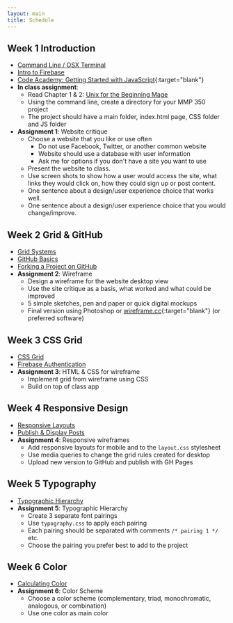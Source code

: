 ```yaml
---
layout: main
title: Schedule
---
```


## Week 1 **Introduction**
- [Command Line / OSX Terminal](notes/unix/)
- [Intro to Firebase](notes/firebase/intro)
- [Code Academy: Getting Started with JavaScript](https://www.codecademy.com/courses/getting-started-v2/0/1){:target="blank"}
- **In class assignment**:
	- Read Chapter 1 & 2: <a href="http://unixmages.com/ufbm.pdf" target="blank">Unix for the Beginning Mage</a>
	- Using the command line, create a directory for your MMP 350 project
	- The project should have a main folder, index.html page, CSS folder and JS folder
- **Assignment 1**: Website critique
	- Choose a website that you like or use often
		- Do not use Facebook, Twitter, or another common website
		- Website should use a database with user information
		- Ask me for options if you don't have a site you want to use
	- Present the website to class.
	- Use screen shots to show how a user would access the site, what links they would click on, how they could sign up or post content.
	- One sentence about a design/user experience choice that works well.
	- One sentence about a design/user experience choice that you would change/improve.

## Week 2 **Grid & GitHub**
- [Grid Systems](notes/grid/)
- [GitHub Basics](notes/git/intro)
- [Forking a Project on GitHub](notes/git/fork)
- **Assignment 2**: Wireframe
	- Design a wireframe for the website desktop view
	- Use the site critique as a basis, what worked and what could be improved
	- 5 simple sketches, pen and paper or quick digital mockups
	- Final version using Photoshop or [wireframe.cc](https://wireframe.cc/){:target="blank"} (or preferred software)

## Week 3 **CSS Grid**
- [CSS Grid](notes/grid/css/)
- [Firebase Authentication](notes/firebase/auth)
- **Assignment 3**: HTML & CSS for wireframe
	- Implement grid from wireframe using CSS
	- Build on top of class app

## Week 4 **Responsive Design**
- [Responsive Layouts](notes/responsive/)
- [Publish & Display Posts](notes/firebase/post)
- **Assignment 4**: Responsive wireframes
	- Add responsive layouts for mobile and to the `layout.css` stylesheet
	- Use media queries to change the grid rules created for desktop
	- Upload new version to GitHub and publish with GH Pages

## Week 5 **Typography**
- [Typographic Hierarchy](notes/typography/)
- **Assignment 5**: Typographic Hierarchy
	- Create 3 separate font pairings
	- Use `typography.css` to apply each pairing
	- Each pairing should be separated with comments `/* pairing 1 */` etc.
	- Choose the pairing you prefer best to add to the project

## Week 6 **Color**
- [Calculating Color](notes/color/)
- **Assignment 6**: Color Scheme
	- Choose a color scheme (complementary, triad, monochromatic, analogous, or combination)
	- Use one color as main color


<!-- 


## Week 7 **Color**
- [Sass Intro](notes/sass/)
- [Calculating Color](notes/color/)
- **Assignment 6**: Color Scheme
	- Using Sass, create three different color schemes of at least three colors each
	- Identify which scheme type (complement, triad	, monochromatic, analogous, or combination)
	- Use one color as main color
	- Other colors calculated using Sass functions

https://css-tricks.com/difference-between-types-of-css-variables/

## Week 8 **Templates**
- [Templates](notes/templates/)

## Midterm
- Two options
	1. Design pitch
	2. Web application pitch
	
1. Design Pitch
	- Using our base Post writing application
	- Make a design pitch for the website
	- Pitch requires layout, typography and color scheme
	- Can be executed as wireframes or static HTML/CSS
	- Site map/user interaction flow document
2. Application pitch
	- Present a pitch for a web based application
	- The application must use a database
	- What does the application do?
	- Who are the users of the application?
	- Quick User Interaction flow

## Week 9 **User Interaction**
- Midterm workshop
- [User Interaction Flow Chart](notes/ui/)
- [Display users](notes/firebase/users)

## Week 10 **Posts**
- Present Midterm
- [User posts page](notes/firebase/posts)
- [Sass with Node](notes/node/sass/)

## Week 11 **Post likes**
- Work on final projects
- [Likes](notes/firebase/likes)

## Week 12 **Storage**
- Work on final projects
- [Storage](notes/firebase/storage)

## Week 13 **Deployment**
- Work on Final projects
- [Firebase Deployment](notes/firebase/deploy)


app things to do
view users posts
like/dislike user posts
view all posts
what else?
add use image?

node: conditionals, loops, arrays, objects, db

week	| topics					| assignments		
1		intro to node				web critique / analysis
2		grids						wireframe
		setting up node server
		functions/callbacks
3		css grid, flexbox			html and css for wireframe
		set up npm, express etc		
4		responsive design			wireframe for mobile
5		reponsive css, sass			html/css for moile
6		typography					3 type hierarchies
7		color						3 color schemes
8		
9
10
11
12
13
14
15

wordpress topics
 8 db setup, dashboard and themes
 9 index.php, intro to php
10 header
11 loop, front-pate, foundation
12 footer, category
13 widgets, image gallery
14 post format, branding, final

old assignment sequence

website crit
portfolio site map
portfolio wireframe
rest of wireframes
foundation for html css
typography pairings
color (lecture)
midterm html css 
final

firebase stuff
https://firebase.google.com/docs/database/web/lists-of-data#reading_and_writing_lists
https://firebase.googleblog.com/2014/04/best-practices-arrays-in-firebase.html
https://stackoverflow.com/questions/45527780/node-js-iterate-through-nested-firebase-json-tree
http://shiffman.net/a2z/firebase/

midterm/final options
pitch a backend site -> build the backend site
design wireframes -> use class example

 -->